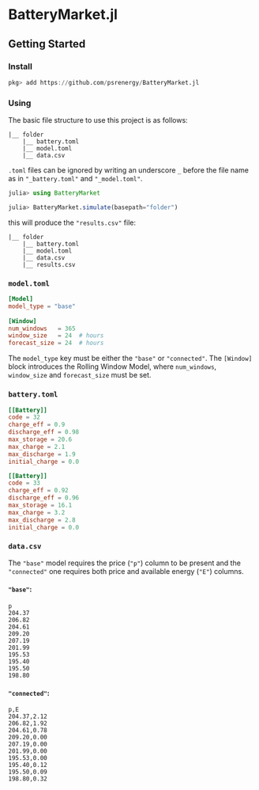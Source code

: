 # BatteryMarket.jl


## Getting Started

### Install
```julia
pkg> add https://github.com/psrenergy/BatteryMarket.jl
```

### Using
The basic file structure to use this project is as follows:
```
|__ folder
    |__ battery.toml
    |__ model.toml
    |__ data.csv
```

`.toml` files can be ignored by writing an underscore `_` before the file name as in `"_battery.toml"` and `"_model.toml"`.

```julia
julia> using BatteryMarket

julia> BatteryMarket.simulate(basepath="folder")
```

this will produce the `"results.csv"` file:
```
|__ folder
    |__ battery.toml
    |__ model.toml
    |__ data.csv
    |__ results.csv
```

### `model.toml`
```toml
[Model]
model_type = "base"
    
[Window]
num_windows   = 365
window_size   = 24  # hours
forecast_size = 24  # hours
```

The `model_type` key must be either the `"base"` or `"connected"`. The `[Window]` block introduces the Rolling Window Model, where `num_windows`, `window_size` and `forecast_size` must be set.

### `battery.toml`
```toml
[[Battery]]
code = 32
charge_eff = 0.9
discharge_eff = 0.98
max_storage = 20.6
max_charge = 2.1
max_discharge = 1.9
initial_charge = 0.0

[[Battery]]
code = 33
charge_eff = 0.92
discharge_eff = 0.96
max_storage = 16.1
max_charge = 3.2
max_discharge = 2.8
initial_charge = 0.0
```

### `data.csv`
The `"base"` model requires the price (`"p"`) column to be present and the `"connected"` one requires both price and available energy (`"E"`) columns.

#### `"base"`:
```csv
p
204.37
206.82
204.61
209.20
207.19
201.99
195.53
195.40
195.50
198.80
```

#### `"connected"`:
```csv
p,E
204.37,2.12
206.82,1.92
204.61,0.78
209.20,0.00
207.19,0.00
201.99,0.00
195.53,0.00
195.40,0.12
195.50,0.09
198.80,0.32
```
